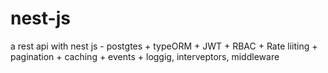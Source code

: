 # nest-js
a rest api with nest js - postgtes + typeORM  + JWT + RBAC + Rate liiting + pagination + caching + events + loggig, interveptors, middleware 
